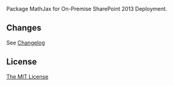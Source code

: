Package MathJax for On-Premise SharePoint 2013 Deployment.

## Changes
See [Changelog](CHANGELOG.md)

## License
[The MIT License](LICENSE)
